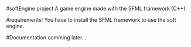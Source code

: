 #softEngine project
 A game engine made with the SFML framework (C++)

#requirements!
You have to install the SFML framework to use the soft engine.

#Documentation comming later...
